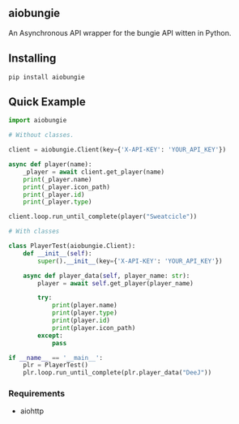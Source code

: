 ## aiobungie

An Asynchronous API wrapper for the bungie API witten in Python.


## Installing

```
pip install aiobungie
```

## Quick Example

```python
import aiobungie

# Without classes.

client = aiobungie.Client(key={'X-API-KEY': 'YOUR_API_KEY'})

async def player(name):
    _player = await client.get_player(name)
    print(_player.name)
    print(_player.icon_path)
    print(_player.id)
    print(_player.type)

client.loop.run_until_complete(player("Sweatcicle"))

# With classes

class PlayerTest(aiobungie.Client):
    def __init__(self):
        super().__init__(key={'X-API-KEY': 'YOUR_API_KEY'})

    async def player_data(self, player_name: str):
        player = await self.get_player(player_name)

        try:
            print(player.name)
            print(player.type)
            print(player.id)
            print(player.icon_path)
        except:
            pass

if __name__ == '__main__':
    plr = PlayerTest()
    plr.loop.run_until_complete(plr.player_data("DeeJ"))
```

### Requirements
* aiohttp

